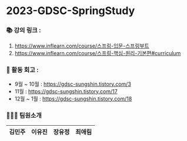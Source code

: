# 2023-GDSC-SpringStudy
### 📚 강의 링크 : 
1. https://www.inflearn.com/course/스프링-입문-스프링부트
2. https://www.inflearn.com/course/스프링-핵심-원리-기본편#curriculum

### 🧐 활동 회고 : 
- 9월 ~ 10월 : https://gdsc-sungshin.tistory.com/3
- 11월 : https://gdsc-sungshin.tistory.com/17
- 12월 ~ 1월 : https://gdsc-sungshin.tistory.com/18

### 🧑‍🤝‍🧑 팀원소개 

<table>
<thead>
<tr>
<th align="center">김민주</th>
<th align="center">이유진</th>
<th align="center">장유정</th>
<th align="center">최애림</th>
</tr>
</thead>
<tbody>
